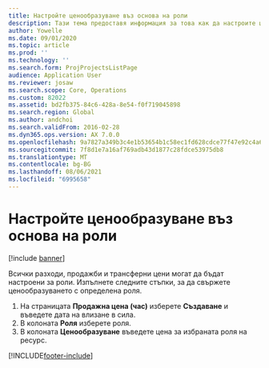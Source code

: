 ```yaml
---
title: Настройте ценообразуване въз основа на роли
description: Тази тема предоставя информация за това как да настроите ценообразуване за конкретни роли.
author: Yowelle
ms.date: 09/01/2020
ms.topic: article
ms.prod: ''
ms.technology: ''
ms.search.form: ProjProjectsListPage
audience: Application User
ms.reviewer: josaw
ms.search.scope: Core, Operations
ms.custom: 82022
ms.assetid: bd2fb375-84c6-428a-8e54-f0f719045898
ms.search.region: Global
ms.author: andchoi
ms.search.validFrom: 2016-02-28
ms.dyn365.ops.version: AX 7.0.0
ms.openlocfilehash: 9a7827a349b3c4e1b53654b1c58ec1fd628cdce77f47e92c4a61e62eae675ef9
ms.sourcegitcommit: 7f8d1e7a16af769adb43d1877c28fdce53975db8
ms.translationtype: MT
ms.contentlocale: bg-BG
ms.lasthandoff: 08/06/2021
ms.locfileid: "6995658"
---
```

# <a name="set-up-role-based-pricing"></a>Настройте ценообразуване въз основа на роли

[!include [banner](../includes/banner.md)]

Всички разходи, продажби и трансферни цени могат да бъдат настроени за роли. Изпълнете следните стъпки, за да свържете ценообразуването с определена роля.

1. На страницата **Продажна цена (час)** изберете **Създаване** и въведете дата на влизане в сила.
2. В колоната **Роля** изберете роля.
3. В колоната **Ценообразуване** въведете цена за избраната роля на ресурс.


[!INCLUDE[footer-include](../includes/footer-banner.md)]